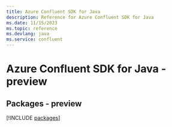 ```yaml
---
title: Azure Confluent SDK for Java
description: Reference for Azure Confluent SDK for Java
ms.date: 11/15/2023
ms.topic: reference
ms.devlang: java
ms.service: confluent
---
```

# Azure Confluent SDK for Java - preview
## Packages - preview
[!INCLUDE [packages](confluent-index.md)]